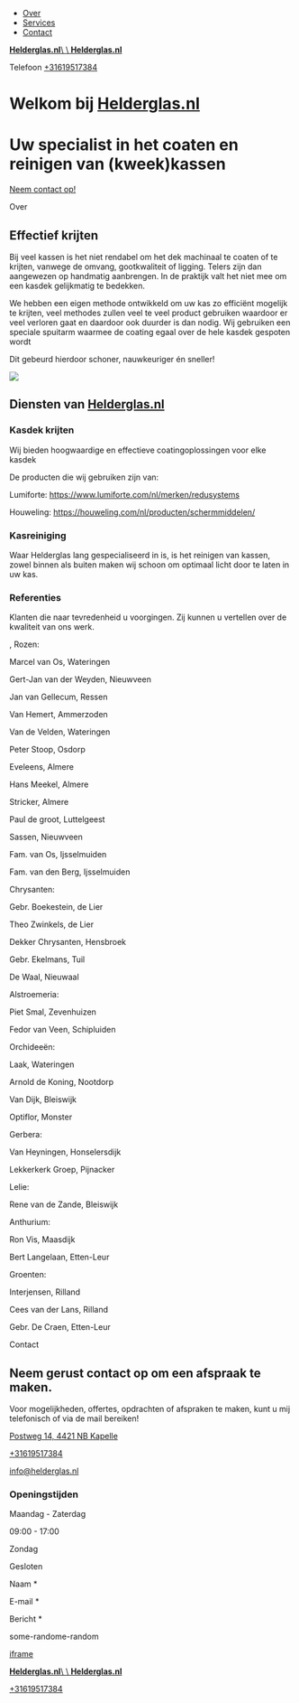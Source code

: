 - [Over](https://www.helderglas.nl/#F4454292-01E5-44D5-BD80-47AE36E07D5E "Over")
- [Services](https://www.helderglas.nl/#55220D0F-664C-44BA-AAC5-4AF8F756FEFE "Services")
- [Contact](https://www.helderglas.nl/#4C392984-52B6-47EF-90F0-C327755FA606 "Contact")

[**Helderglas.nl**\\
\\
**Helderglas.nl**](https://www.helderglas.nl/)

Telefoon [+31619517384](tel:+31619517384)

# Welkom bij [Helderglas.nl](http://helderglas.nl/)

# Uw specialist in het coaten en reinigen van (kweek)kassen

[Neem contact op!](https://www.helderglas.nl/#4C392984-52B6-47EF-90F0-C327755FA606)

Over

## Effectief krijten

Bij veel kassen is het niet rendabel om het dek machinaal te coaten of te krijten, vanwege de omvang, gootkwaliteit of ligging. Telers zijn dan aangewezen op handmatig aanbrengen. In de praktijk valt het niet mee om een kasdek gelijkmatig te bedekken.

We hebben een eigen methode ontwikkeld om uw kas zo efficiënt mogelijk te krijten, veel methodes zullen veel te veel product gebruiken waardoor er veel verloren gaat en daardoor ook duurder is dan nodig. Wij gebruiken een speciale spuitarm waarmee de coating egaal over de hele kasdek gespoten wordt

Dit gebeurd hierdoor schoner, nauwkeuriger én sneller!

![](https://www.helderglas.nl/onewebstatic/c24eb6ded9.jpg)

## Diensten van [Helderglas.nl](http://helderglas.nl/)

### Kasdek krijten

Wij bieden hoogwaardige en effectieve coatingoplossingen voor elke kasdek

De producten die wij gebruiken zijn van:

Lumiforte: https://www.lumiforte.com/nl/merken/redusystems

Houweling: https://houweling.com/nl/producten/schermmiddelen/

### Kasreiniging

Waar Helderglas lang gespecialiseerd in is, is het reinigen van kassen, zowel binnen als buiten maken wij schoon om optimaal licht door te laten in uw kas.

### Referenties

Klanten die naar tevredenheid u voorgingen. Zij kunnen u vertellen over de kwaliteit van ons werk.

, Rozen:

Marcel van Os, Wateringen

Gert-Jan van der Weyden, Nieuwveen

Jan van Gellecum, Ressen

Van Hemert, Ammerzoden

Van de Velden, Wateringen

Peter Stoop, Osdorp

Eveleens, Almere

Hans Meekel, Almere

Stricker, Almere

Paul de groot, Luttelgeest

Sassen, Nieuwveen

Fam. van Os, Ijsselmuiden

Fam. van den Berg, Ijsselmuiden

Chrysanten:

Gebr. Boekestein, de Lier

Theo Zwinkels, de Lier

Dekker Chrysanten, Hensbroek

Gebr. Ekelmans, Tuil

De Waal, Nieuwaal

Alstroemeria:

Piet Smal, Zevenhuizen

Fedor van Veen, Schipluiden

Orchideeën:

Laak, Wateringen

Arnold de Koning, Nootdorp

Van Dijk, Bleiswijk

Optiflor, Monster

Gerbera:

Van Heyningen, Honselersdijk

Lekkerkerk Groep, Pijnacker

Lelie:

Rene van de Zande, Bleiswijk

Anthurium:

Ron Vis, Maasdijk

Bert Langelaan, Etten-Leur

Groenten:

Interjensen, Rilland

Cees van der Lans, Rilland

Gebr. De Craen, Etten-Leur

Contact

## Neem gerust contact op om een afspraak te maken.

Voor mogelijkheden, offertes, opdrachten of afspraken te maken, kunt u mij telefonisch of via de mail bereiken!

[Postweg 14, 4421 NB Kapelle](https://maps.google.com/?q=Postweg+14,+4421+NB+Kapelle,+Netherlands&ftid=0x47c4630a1aa1583f:0xf259620204b4af2a)

[+31619517384](tel:+31619517384)

[info@helderglas.nl](mailto:info@helderglas.nl)

### Openingstijden

Maandag - Zaterdag

09:00 - 17:00

Zondag

Gesloten

Naam \*

E-mail \*

Bericht \*

some-randome-random

[iframe](https://maps.google.com/?q=Postweg+14,+4421+NB+Kapelle,+Netherlands&ftid=0x47c4630a1aa1583f:0xf259620204b4af2a&hl=en&z=14&output=embed)

[**Helderglas.nl**\\
\\
**Helderglas.nl**](https://www.helderglas.nl/)

[+31619517384](tel:+31619517384)